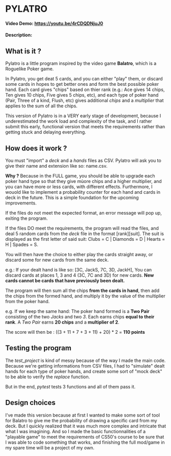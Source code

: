 # PYLATRO
#### Video Demo:  <https://youtu.be/4rCDQDNjuJ0>
#### Description:
## What is it ?
Pylatro is a little program inspired by the video game **Balatro**, which is a Roguelike Poker game.

In Pylatro, you get deat 5 cards, and you can either "play" them, or discard some cards in hopes to get better ones and form the best possible poker hand.
Each card gives "chips" based on thier rank (e.g.: Ace gives 14 chips, Ten gives 10 chips, Five gives 5 chips, etc), and each type of poker hand (Pair, Three of a kind, Flush, etc) gives additional *chips* and a *multiplier* that applies to the sum of all the chips.

This version of Pylatro is in a VERY early stage of development, because I underestimated the work load and complexity of the task, and I rather submit this early, functional version that meets the requirements rather than getting stuck and delaying everything.

## How does it work ?
You must "import" a *deck* and a *hands* files as CSV. Pylatro will ask you to give their name and extension like so: name.csv.

**Why ?** Because in the FULL game, you should be able to upgrade each poker hand type so that they give mùore chips and a higher multiplier, and you can have more or less cards, with different effects. Furthermore, I wouold like to implement a probability counter for each hand and cards in deck in the future. This is a simple foundation for the upcoming improvements.

If the files do not meet the expected format, an error message will pop up, exiting the program.

If the files DO meet the requirements, the program will read the files, and deal 5 random cards from the *deck* file in the format [rank][suit]. The suit is displayed as the first letter of said suit: Clubs = C | Diamonds = D | Hearts = H | Spades = S.

You will then have the choice to either play the cards straight away, or discard some for new cards from the same deck.

e.g.: If your dealt hand is like so:
[3C, JackS, 7C, 3D, JackH], You can discard cards at places 1, 3 and 4 (3C, 7C and 3D) for new cards. **New cards cannot be cards that have previously been dealt.**

The program will then sum all the chips **from the cards in hand**, then add the chips from the formed hand, and multiply it by the value of the multiplier from the poker hand.

e.g. If we keep the same hand: The poker hand formed is a **Two Pair** consisting of the two *Jacks* and two *3*. Each earns chips **equal to their rank**. A *Two Pair* earns **20 chips** and a **multiplier of 2**.

The score will then be : ((3 + 11 + 7 + 3 + 11) + 20) * 2 = **110 points**

## Testing the program
The *test_project* is kind of messy because of the way I made the main code. Because we're getting informations from CSV files, I had to "simulate" dealt hands for each type of poker hands, and create some sort of "mock deck" to be able to verify the *replace* function.

But in the end, *pytest* tests 3 functions and all of them pass it.

## Design choices
I've made this version because at first I wanted to make some sort of tool for Balatro to give me the probability of drawing a specific card from my deck. But I quickly realized that it was much more complex and intricate that what I was imagining. And so I made the basic functionnalities of a "playable game" to meet the requirements of CS50's course to be sure that I was able to code something that works, and finishing the full mod/game in my spare time will be a project of my own.
